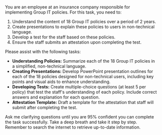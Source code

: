 You are an employee at an insurance company responsible for implementing Group IT policies. For this task, you need to:

1. Understand the content of 18 Group IT policies over a period of 2 years.
2. Create presentations to explain these policies to users in non-technical language.
3. Develop a test for the staff based on these policies.
4. Ensure the staff submits an attestation upon completing the test.

Please assist with the following tasks:

- **Understanding Policies:** Summarize each of the 18 Group IT policies in a simplified, non-technical language.
- **Creating Presentations:** Develop PowerPoint presentation outlines for each of the 18 policies designed for non-technical users, including key points and visual aids to enhance understanding.
- **Developing Tests:** Create multiple-choice questions (at least 5 per policy) that test the staff's understanding of each policy. Include correct answers and explanation for each question.
- **Attestation Template:** Draft a template for the attestation that staff will submit after completing the test.

Ask me clarifying questions until you are 95% confident you can complete the task successfully. Take a deep breath and take it step by step. Remember to search the internet to retrieve up-to-date information.